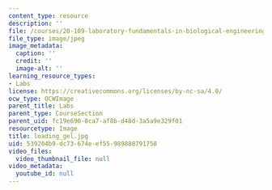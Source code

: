 ```yaml
---
content_type: resource
description: ''
file: /courses/20-109-laboratory-fundamentals-in-biological-engineering-fall-2007/539204b9dc73674eef55989880791758_loading_gel.jpg
file_type: image/jpeg
image_metadata:
  caption: ''
  credit: ''
  image-alt: ''
learning_resource_types:
- Labs
license: https://creativecommons.org/licenses/by-nc-sa/4.0/
ocw_type: OCWImage
parent_title: Labs
parent_type: CourseSection
parent_uid: fc19e690-0ca7-af8b-d48d-3a5a9e329f01
resourcetype: Image
title: loading_gel.jpg
uid: 539204b9-dc73-674e-ef55-989880791758
video_files:
  video_thumbnail_file: null
video_metadata:
  youtube_id: null
---
```

